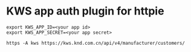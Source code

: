 # KWS app auth plugin for httpie

```shell script
export KWS_APP_ID=<your app id>
export KWS_APP_SECRET=<your app secret>

https -A kws https://kws.knd.com.cn/api/v4/manufacturer/customers/
```